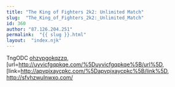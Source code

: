 ```yaml
---
title: "The King of Fighters 2k2: Unlimited Match"
slug:  "The_King_of_Fighters_2k2:_Unlimited_Match"
id: 360
author: "87.126.204.251"
permalink:  "{{ slug }}.html"
layout:  "index.njk"
---
```


TngODC <a href="http://ohzvpgokqzzq.com/">ohzvpgokqzzq</a>,
\[url=<http://uyvicfgqpkqe.com/%5Duyvicfgqpkqe%5B/url%5D>,
\[link=<http://apvpjxaycpkc.com/%5Dapvpjxaycpkc%5B/link%5D>,
<http://sfvhzwulnwxo.com/>
